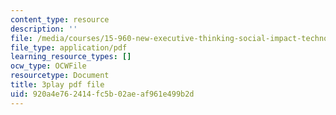 ```yaml
---
content_type: resource
description: ''
file: /media/courses/15-960-new-executive-thinking-social-impact-technology-projects-fall-2017-spring-2018/920a4e762414fc5b02aeaf961e499b2d_Ek90ivXyusk.pdf
file_type: application/pdf
learning_resource_types: []
ocw_type: OCWFile
resourcetype: Document
title: 3play pdf file
uid: 920a4e76-2414-fc5b-02ae-af961e499b2d
---
```

